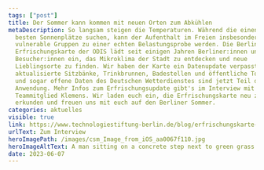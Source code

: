 ```yaml
---
tags: ["post"]
title: Der Sommer kann kommen mit neuen Orten zum Abkühlen
metaDescription: So langsam steigen die Temperaturen. Während die einen die
  besten Sonnenplätze suchen, kann der Aufenthalt im Freien insbesondere für
  vulnerable Gruppen zu einer echten Belastungsprobe werden. Die Berliner
  Erfrischungskarte der ODIS lädt seit einigen Jahren Berliner:innen und
  Besucher:innen ein, das Mikroklima der Stadt zu entdecken und neue
  Lieblingsorte zu finden. Wir haben der Karte ein Datenupdate verpasst -
  aktualisierte Sitzbänke, Trinkbrunnen, Badestellen und öffentliche Toiletten
  und sogar offene Daten des Deutschen Wetterdienstes sind jetzt Teil der
  Anwendung. Mehr Infos zum Erfrischungsupdate gibt's im Interview mit unserem
  Teammitglied Klemens. Wir laden euch ein, die Erfrischungskarte neu zu
  erkunden und freuen uns mit euch auf den Berliner Sommer.
categories: aktuelles
visible: true
link: https://www.technologiestiftung-berlin.de/blog/erfrischungskarte-update
urlText: Zum Interview
heroImagePath: /images/csm_Image_from_iOS_aa0067f110.jpg
heroImageAltText: A man sitting on a concrete step next to green grass and nature using a laptop
date: 2023-06-07
---
```

